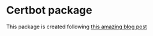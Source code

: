 # Certbot package

This package is created following [this amazing blog post](https://arkadiyt.com/2018/01/26/deploying-effs-certbot-in-aws-lambda/)
